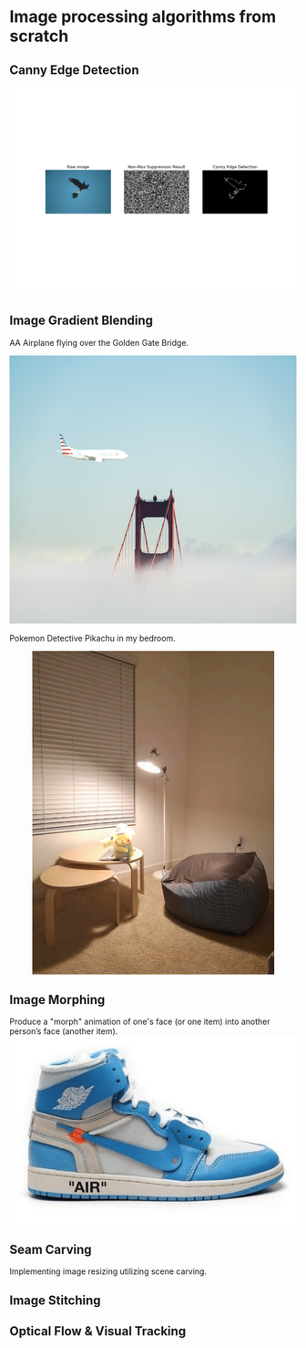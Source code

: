# Image processing algorithms from scratch

## Canny Edge Detection

![](Canny_edge_detection/edge_detection_output/135069_edge.png)

## Image Gradient Blending
AA Airplane flying over the Golden Gate Bridge. 
<p align="center">
<img src="Image_gradient_blending/output/3_Blend.jpg" width="708" height="470">
</p>

Pokemon Detective Pikachu in my bedroom. 
<p align="center">
<img src="Image_gradient_blending/output/4_Blend.jpg" width="425" height="567">
</p>

## Image Morphing
Produce a "morph" animation of one's face (or one item) into another person’s face (another item).
![](Image_morphing/shoes.gif)


## Seam Carving
Implementing image resizing utilizing scene carving.

## Image Stitching

## Optical Flow & Visual Tracking
